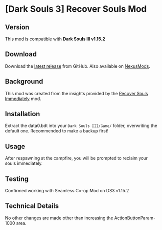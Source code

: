 # [Dark Souls 3] Recover Souls Mod

## Version
This mod is compatible with **Dark Souls III v1.15.2**

## Download
Download the [latest release](https://github.com/acyr/-DS3-Recover-Souls-Mod/releases/download/v0.9/DS3-Recover-Souls-Mod-0.9.zip) from GitHub.
Also available on [NexusMods](https://www.nexusmods.com/darksouls3/mods/1986).

## Background
This mod was created from the insights provided by the [Recover Souls Immediately](https://www.nexusmods.com/darksouls3/mods/1060) mod.

## Installation
Extract the data0.bdt into your `Dark Souls III/Game/` folder, overwriting the default one.
Recommended to make a backup first!

## Usage
After respawning at the campfire, you will be prompted to reclaim your souls immediately.

## Testing
Confirmed working with Seamless Co-op Mod on DS3 v1.15.2

## Technical Details
No other changes are made other than increasing the ActionButtonParam-1000 area.
